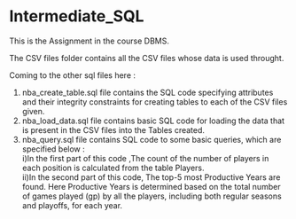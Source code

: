 # Intermediate_SQL

This is the Assignment in the course DBMS.

The CSV files folder contains all the CSV files whose data is used throught.

Coming to the other sql files here :
1) nba_create_table.sql file contains the SQL code specifying attributes and their integrity constraints for creating tables to each of the CSV files given.
2) nba_load_data.sql file contains basic SQL code for loading the data that is present in the CSV files into the Tables created.
3) nba_query.sql file contains SQL code to some basic queries, which are specified below :<br>
   i)In the first part of this code ,The count of the number of players in each position is calculated from the table Players.<br>
   ii)In the second part of this code, The top-5 most Productive Years are found. Here Productive Years is determined based on the total number of games played (gp) by all the players, 
   including both regular seasons and playoffs, for each year.<br>

